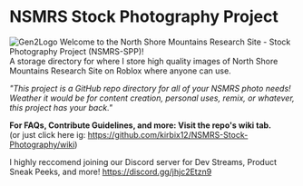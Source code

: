 # NSMRS Stock Photography Project
![Gen2Logo](https://github.com/kirbix12/NSMRS-Stock-Photography/blob/653724463f91f1eb32faf32eac0da4016e3be370/Readme%20Files/maybe%20ig.png)
Welcome to the North Shore Mountains Research Site - Stock Photography Project (NSMRS-SPP)!<br>
A storage directory for where I store high quality images of North Shore Mountains Research Site on Roblox where anyone can use.

_"This project is a GitHub repo directory for all of your NSMRS photo needs! Weather it would be for content creation, personal uses, remix, or whatever, this project has your back."_

**For FAQs, Contribute Guidelines, and more: Visit the repo's wiki tab.**<br>
(or just click here ig: https://github.com/kirbix12/NSMRS-Stock-Photography/wiki)

I highly reccomend joining our Discord server for Dev Streams, Product Sneak Peeks, and more!
https://discord.gg/jhjc2Etzn9
